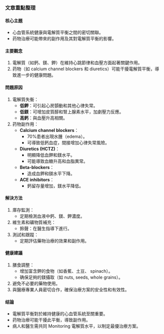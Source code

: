 ### 文章重點整理

#### 核心主題
- 心血管系統健康與電解質平衡之間的密切關聯。
- 药物治療可能帶來的副作用及其對電解質平衡的影響。

#### 主要觀念
1. 電解質（如鈣、鎂、鉀）在維持心跳節律和血壓方面起著關鍵作用。
2. 药物（如 calcium channel blockers 和 diuretics）可能干擾電解質平衡，導致進一步的健康問題。

#### 問題原因
1. 電解質失衡：
   - **低鉀**：可引起心房顫動和其他心律失常。
   - **低鎂**：可增加皮質醇和腎上腺素水平，加劇壓力反應。
   - **高鈣**：與血壓升高相關。
2. 药物副作用：
   - **Calcium channel blockers**：
     - 70%患者出現水腫（edema）。
     - 可導致低鈣血症，間接增加心律失常風險。
   - **Diuretics (HCTZ)**：
     - 明顯降低血鉀和鎂水平。
     - 可能導致血糖升高和血脂異常。
   - **Beta-blockers**：
     - 造成血鉀和鎂水平下降。
   - **ACE inhibitors**：
     - 鈣留存量增加，鎂水平降低。

#### 解決方法
1. 庫存監測：
   - 定期檢測血液中鈣、鎂、鉀濃度。
2. 維生素和礦物質補充：
   - 鈴聲：在醫生指導下進行。
3. 測試和跟蹤：
   - 定期評估藥物治療的效果和副作用。

#### 健康建議
1. 膳食調整：
   - 增加富含鉀的食物（如香蕉、土豆、 spinach）。
   - 确保足夠的鎂攝取（如 nuts, seeds, whole grains）。
2. 避免不必要的藥物使用。
3. 與醫療專業人員密切合作，確保治療方案的安全性和有效性。

#### 结論
- 電解質平衡對於維持健康的心血管系統至關重要。
- 药物治療可能干擾此平衡，導致副作用。
- 病人和醫生需共同 Monitoring 電解質水平，以制定最優治療方案。